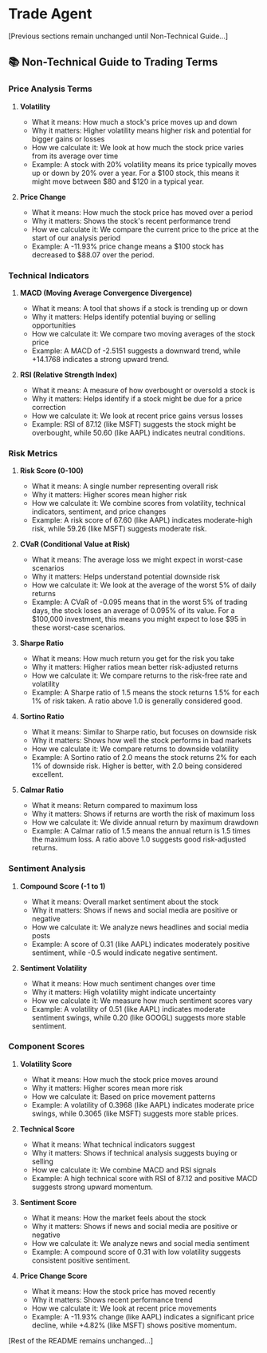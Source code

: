 # Trade Agent

[Previous sections remain unchanged until Non-Technical Guide...]

## 📚 Non-Technical Guide to Trading Terms

### Price Analysis Terms
1. **Volatility**
   - What it means: How much a stock's price moves up and down
   - Why it matters: Higher volatility means higher risk and potential for bigger gains or losses
   - How we calculate it: We look at how much the stock price varies from its average over time
   - Example: A stock with 20% volatility means its price typically moves up or down by 20% over a year. For a $100 stock, this means it might move between $80 and $120 in a typical year.

2. **Price Change**
   - What it means: How much the stock price has moved over a period
   - Why it matters: Shows the stock's recent performance trend
   - How we calculate it: We compare the current price to the price at the start of our analysis period
   - Example: A -11.93% price change means a $100 stock has decreased to $88.07 over the period.

### Technical Indicators
1. **MACD (Moving Average Convergence Divergence)**
   - What it means: A tool that shows if a stock is trending up or down
   - Why it matters: Helps identify potential buying or selling opportunities
   - How we calculate it: We compare two moving averages of the stock price
   - Example: A MACD of -2.5151 suggests a downward trend, while +14.1768 indicates a strong upward trend.

2. **RSI (Relative Strength Index)**
   - What it means: A measure of how overbought or oversold a stock is
   - Why it matters: Helps identify if a stock might be due for a price correction
   - How we calculate it: We look at recent price gains versus losses
   - Example: RSI of 87.12 (like MSFT) suggests the stock might be overbought, while 50.60 (like AAPL) indicates neutral conditions.

### Risk Metrics
1. **Risk Score (0-100)**
   - What it means: A single number representing overall risk
   - Why it matters: Higher scores mean higher risk
   - How we calculate it: We combine scores from volatility, technical indicators, sentiment, and price changes
   - Example: A risk score of 67.60 (like AAPL) indicates moderate-high risk, while 59.26 (like MSFT) suggests moderate risk.

2. **CVaR (Conditional Value at Risk)**
   - What it means: The average loss we might expect in worst-case scenarios
   - Why it matters: Helps understand potential downside risk
   - How we calculate it: We look at the average of the worst 5% of daily returns
   - Example: A CVaR of -0.095 means that in the worst 5% of trading days, the stock loses an average of 0.095% of its value. For a $100,000 investment, this means you might expect to lose $95 in these worst-case scenarios.

3. **Sharpe Ratio**
   - What it means: How much return you get for the risk you take
   - Why it matters: Higher ratios mean better risk-adjusted returns
   - How we calculate it: We compare returns to the risk-free rate and volatility
   - Example: A Sharpe ratio of 1.5 means the stock returns 1.5% for each 1% of risk taken. A ratio above 1.0 is generally considered good.

4. **Sortino Ratio**
   - What it means: Similar to Sharpe ratio, but focuses on downside risk
   - Why it matters: Shows how well the stock performs in bad markets
   - How we calculate it: We compare returns to downside volatility
   - Example: A Sortino ratio of 2.0 means the stock returns 2% for each 1% of downside risk. Higher is better, with 2.0 being considered excellent.

5. **Calmar Ratio**
   - What it means: Return compared to maximum loss
   - Why it matters: Shows if returns are worth the risk of maximum loss
   - How we calculate it: We divide annual return by maximum drawdown
   - Example: A Calmar ratio of 1.5 means the annual return is 1.5 times the maximum loss. A ratio above 1.0 suggests good risk-adjusted returns.

### Sentiment Analysis
1. **Compound Score (-1 to 1)**
   - What it means: Overall market sentiment about the stock
   - Why it matters: Shows if news and social media are positive or negative
   - How we calculate it: We analyze news headlines and social media posts
   - Example: A score of 0.31 (like AAPL) indicates moderately positive sentiment, while -0.5 would indicate negative sentiment.

2. **Sentiment Volatility**
   - What it means: How much sentiment changes over time
   - Why it matters: High volatility might indicate uncertainty
   - How we calculate it: We measure how much sentiment scores vary
   - Example: A volatility of 0.51 (like AAPL) indicates moderate sentiment swings, while 0.20 (like GOOGL) suggests more stable sentiment.

### Component Scores
1. **Volatility Score**
   - What it means: How much the stock price moves around
   - Why it matters: Higher scores mean more risk
   - How we calculate it: Based on price movement patterns
   - Example: A volatility of 0.3968 (like AAPL) indicates moderate price swings, while 0.3065 (like MSFT) suggests more stable prices.

2. **Technical Score**
   - What it means: What technical indicators suggest
   - Why it matters: Shows if technical analysis suggests buying or selling
   - How we calculate it: We combine MACD and RSI signals
   - Example: A high technical score with RSI of 87.12 and positive MACD suggests strong upward momentum.

3. **Sentiment Score**
   - What it means: How the market feels about the stock
   - Why it matters: Shows if news and social media are positive or negative
   - How we calculate it: We analyze news and social media sentiment
   - Example: A compound score of 0.31 with low volatility suggests consistent positive sentiment.

4. **Price Change Score**
   - What it means: How the stock price has moved recently
   - Why it matters: Shows recent performance trend
   - How we calculate it: We look at recent price movements
   - Example: A -11.93% change (like AAPL) indicates a significant price decline, while +4.82% (like MSFT) shows positive momentum.

[Rest of the README remains unchanged...]
